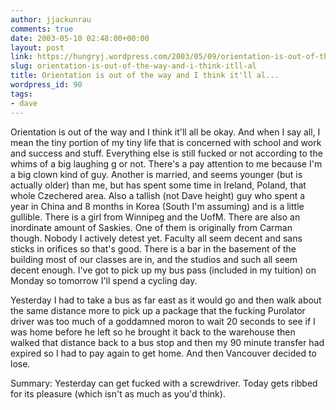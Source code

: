 ```yaml
---
author: jjackunrau
comments: true
date: 2003-05-10 02:48:00+00:00
layout: post
link: https://hungryj.wordpress.com/2003/05/09/orientation-is-out-of-the-way-and-i-think-itll-al/
slug: orientation-is-out-of-the-way-and-i-think-itll-al
title: Orientation is out of the way and I think it'll al...
wordpress_id: 90
tags:
- dave
---
```


Orientation is out of the way and I think it'll all be okay.  And when I say all, I mean the tiny portion of my tiny life that is concerned with school and work and success and stuff.  Everything else is still fucked or not according to the whims of a big laughing g or not.  There's a pay attention to me because I'm a big clown kind of guy.  Another is married, and seems younger (but is actually older) than me, but has spent some time in Ireland, Poland, that whole Czechered area.  Also a tallish (not Dave height) guy who spent a year in China and 8 months in Korea (South I'm assuming) and is a little gullible.  There is a girl from Winnipeg and the UofM.  There are also an inordinate amount of Saskies.  One of them is originally from Carman though.  Nobody I actively detest yet.  Faculty all seem decent and sans sticks in orifices so that's good.  There is a bar in the basement of the building most of our classes are in, and the studios and such all seem decent enough.  I've got to pick up my bus pass (included in my tuition) on Monday so tomorrow I'll spend a cycling day.
  

  
Yesterday I had to take a bus as far east as it would go and then walk about the same distance more to pick up a package that the fucking Purolator driver was too much of a goddamned moron to wait 20 seconds to see if I was home before he left so he brought it back to the warehouse then walked that distance back to a bus stop and then my 90 minute transfer had expired so I had to pay again to get home.  And then Vancouver decided to lose.  
  

  
Summary: Yesterday can get fucked with a screwdriver.  Today gets ribbed for its pleasure (which isn't as much as you'd think).
